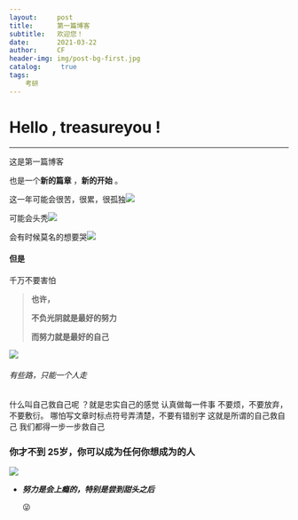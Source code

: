```yaml
---
layout:     post
title:      第一篇博客
subtitle:   欢迎您！
date:       2021-03-22
author:     CF
header-img: img/post-bg-first.jpg
catalog: 	 true
tags:
    考研
---
```






# Hello , treasureyou !

---





这是第一篇博客



也是一个**新的篇章** ，**新的开始** 。

这一年可能会很苦，很累，很孤独![](https://encrypted-tbn0.gstatic.com/images?q=tbn:ANd9GcTfSESPgi9178jPMLae0C85ao3bvSF-TWquRQ&usqp=CAU)



可能会头秃![](https://encrypted-tbn0.gstatic.com/images?q=tbn:ANd9GcTswfymgO0iQKShF1bYJG7eNuW3vnUn5AmkyQ&usqp=CAU)

会有时候莫名的想要哭![](https://encrypted-tbn0.gstatic.com/images?q=tbn:ANd9GcSr92BPdVxQy45aCbPQd3emjBCUqf4wfl81cQ&usqp=CAU)

#### 但是

千万不要害怕

> **也许，**
>
> **不负光阴就是最好的努力**
>
> **而努力就是最好的自己**  

![](https://cdn.colorhub.me/3C_q-k0U1ilAgn8xvpXqgZQotzzMybyEbd7tB22qqls/auto/0/500/ce/0/bG9jYWw6Ly8vYTQv/N2IvN2YzOWRkODE5/ZTNjNzI5OGNjY2Y1/NjAwNWEyNTkxNzlj/OGM1YTQ3Yi5qcGVn.jpg)




###### 有些路，只能一个人走



什么叫自己救自己呢 ？就是忠实自己的感觉
认真做每一件事
不要烦，不要放弃，不要敷衍。
哪怕写文章时标点符号弄清楚，不要有错别字
这就是所谓的自己救自己
我们都得一步一步救自己



### 你才不到 **25**岁，你可以成为任何你想成为的人

![](https://w.wallhaven.cc/full/rd/wallhaven-rdrx5w.png)

* ***努力是会上瘾的，特别是尝到甜头之后*** 

  😜
